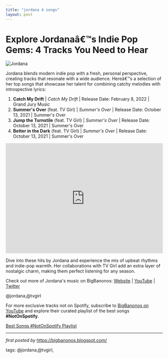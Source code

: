 ```yaml
---
title: "jordana 4 songs"
layout: post
---
```

<h1>Explore Jordanaâ€™s Indie Pop Gems: 4 Tracks You Need to Hear</h1>
<img src="https://thefader-res.cloudinary.com/private_images/w_760,c_limit,f_auto,q_auto:best/IMG_3708_lhibvz/jordana-crunch-premiere-grand-jury.jpg" alt="Jordana"> <p>Jordana blends modern indie pop with a fresh, personal perspective, creating tracks that resonate with a wide audience. Hereâ€™s a selection of her top songs that showcase her talent for combining catchy melodies with introspective lyrics:</p> <ol> <li><strong>Catch My Drift</strong> | <em>Catch My Drift</em> | Release Date: February 8, 2022 | Grand Jury Music</li> <li><strong>Summer's Over</strong> (feat. TV Girl) | <em>Summer's Over</em> | Release Date: October 13, 2021 | Summer's Over</li> <li><strong>Jump the Turnstile</strong> (feat. TV Girl) | <em>Summer's Over</em> | Release Date: October 13, 2021 | Summer's Over</li> <li><strong>Better in the Dark</strong> (feat. TV Girl) | <em>Summer's Over</em> | Release Date: October 13, 2021 | Summer's Over</li>
</ol> <div> <iframe src="https://open.spotify.com/embed/playlist/0qAEK0vlL4hIDf7G3NGsHI?utm_source=generator" width="100%" height="352" frameBorder="0" allowfullscreen="" allow="autoplay; clipboard-write; encrypted-media; fullscreen; picture-in-picture" loading="lazy"></iframe>
</div> <p>Dive into these hits by Jordana and experience the mix of upbeat rhythms and indie-pop warmth. Her collaborations with TV Girl add an extra layer of nostalgic charm, making them perfect listening for any season.</p> <div> <p>Check out more of Jordana's music on BigBanonos: <a href="https://bigbanonos.blogspot.com/">Website</a> | <a href="https://www.youtube.com/@BigBanonos">YouTube</a> | <a href="https://x.com/bigbanonos">Twitter</a></p>
</div> <!-- Tags -->
<p>@jordana,@tvgirl</p>


<!--Subscribe and Playlist Links-->
<div>
    <p>For more exclusive tracks not on Spotify, subscribe to <a href="https://www.youtube.com/@BigBanonos" target="_blank">BigBanonos on YouTube</a> and explore their curated playlist of the best songs <strong>#NotOnSpotify</strong>.</p>
    <p><a href="https://www.youtube.com/playlist?list=PLtuNtuTatqI0kFahUCbtbfenC_ET5O_tr" target="_blank">Best Songs #NotOnSpotify Playlist<br /></a></p></div>

<hr />

<p><em>first posted by</em> <a href="https://bigbanonos.blogspot.com/" rel="noopener" target="_new">https://bigbanonos.blogspot.com/</a></p>

<p>tags: @jordana,@tvgirl,</p>
